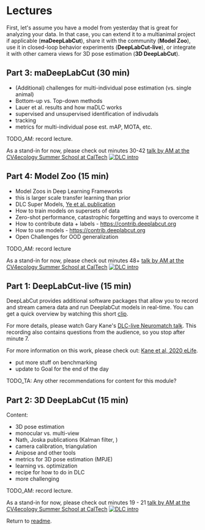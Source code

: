 # Lectures

First, let's assume you have a model from yesterday that is great for analyzing your data. In that case, you can extend it to a multianimal project if applicable (**maDeepLabCut**), share it with the community (**Model Zoo**), use it in closed-loop behavior experiments (**DeepLabCut-live**), or integrate it with other camera views for 3D pose estimation (**3D DeepLabCut**).

## Part 3: maDeepLabCut (30 min)

- (Additional) challenges for multi-individual pose estimation (vs. single animal)
- Bottom-up vs. Top-down methods
- Lauer et al. results and how maDLC works
- supervised and unsupervised identification of indivudals
- tracking
- metrics for multi-individual pose est. mAP, MOTA, etc.

TODO_AM: record lecture.

As a stand-in for now, please check out minutes 30-42
[talk by AM at the CV4ecology Summer School at CalTech](https://www.youtube.com/watch?v=jfIb2qfAkQU)
[![DLC intro](http://img.youtube.com/vi/jfIb2qfAkQU/0.jpg)](https://www.youtube.com/watch?v=jfIb2qfAkQU "Introduction to DeepLabCut by Alexander Mathis")


## Part 4: Model Zoo (15 min)

- Model Zoos in Deep Learning Frameworks
- this is larger scale transfer learning than prior
- DLC Super Models, [Ye et al. publication](https://arxiv.org/pdf/2203.07436.pdf)
- How to train models on supersets of data
- Zero-shot performance, catastrophic forgetting and ways to overcome it
- How to contribute data + labels - https://contrib.deeplabcut.org
- How to use models - https://contrib.deeplabcut.org
- Open Challenges for OOD generalization

TODO_AM: record lecture

As a stand-in for now, please check out minutes 48+
[talk by AM at the CV4ecology Summer School at CalTech](https://www.youtube.com/watch?v=jfIb2qfAkQU)
[![DLC intro](http://img.youtube.com/vi/jfIb2qfAkQU/0.jpg)](https://www.youtube.com/watch?v=jfIb2qfAkQU "Introduction to DeepLabCut by Alexander Mathis")


## Part 1: DeepLabCut-live (15 min)

DeepLabCut provides additional software packages that allow you to record and stream camera data and run DeeplabCut models in real-time. You can get a quick overview by watching this short [clip](https://www.youtube.com/watch?v=KDSgddOqHtM).

For more details, please watch Gary Kane's [DLC-live Neuromatch talk](https://www.youtube.com/watch?v=cwOTdxpU2_4). This recording also contains questions from the audience, so you stop after minute 7.

For more information on this work, please check out:
[Kane et al, 2020 eLife](https://elifesciences.org/articles/61909).


- put more stuff on benchmarking
- update to Goal for the end of the day


TODO_TA: Any other recommendations for content for this module?

## Part 2: 3D DeepLabCut (15 min)

Content:
- 3D pose estimation
- monocular vs. multi-view
- Nath, Joska publications (Kalman filter, )
- camera calibration, triangulation
- Anipose and other tools
- metrics for 3D pose estimation (MPJE)
- learning vs. optimization
- recipe for how to do in DLC
- more challenging

TODO_AM: record lecture.

As a stand-in for now, please check out minutes 19 - 21
[talk by AM at the CV4ecology Summer School at CalTech](https://www.youtube.com/watch?v=jfIb2qfAkQU)
[![DLC intro](http://img.youtube.com/vi/jfIb2qfAkQU/0.jpg)](https://www.youtube.com/watch?v=jfIb2qfAkQU "Introduction to DeepLabCut by Alexander Mathis")



Return to [readme](../README.md).

